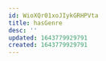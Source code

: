 ```yaml
---
id: WioXQr01xoJIykGRHPVta
title: hasGenre
desc: ''
updated: 1643779929791
created: 1643779929791
---
```



